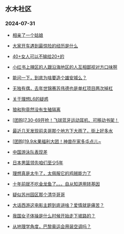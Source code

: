 ## 水木社区 
### 2024-07-31

+ [相亲了一个姑娘](https://www.newsmth.net/nForum/article/Love/6304549)

+ [大家开车遇到最惊险的经历是什么](https://www.newsmth.net/nForum/article/AutoWorld/1944883025)

+ [40+女人可以不输给20+的](https://www.newsmth.net/nForum/article/FamilyLife/1766796261)

+ [小红书上辣区的人跟沿海地区的人互相鄙视对方口味啊](https://www.newsmth.net/nForum/article/Food/1717132)

+ [能问一下，到底为啥要造个雄安城么？](https://www.newsmth.net/nForum/article/OurEstate/3047100)

+ [无独有偶，去年世锦赛苏伟德也是单杠项目两次掉杠](https://www.newsmth.net/nForum/article/Olympic/1550828)

+ [关于理想L6的疑惑](https://www.newsmth.net/nForum/article/GreenAuto/1638597)

+ [狼和狗竟然没有生殖隔离](https://www.newsmth.net/nForum/article/Emprise/389419)

+ [[团购]7.30-69开抢！飞球蓝牙运动耳机、可移动书架！](https://www.newsmth.net/nForum/article/ADAgent_TG/1323897)

+ [最近几天发现前夫哥那个地方下大雨了，街上好多水](https://www.newsmth.net/nForum/article/MyFamily/273061)

+ [[团购]19.9水果福利大团！神兽在家多屯点儿~](https://www.newsmth.net/nForum/article/ADAgent_TG/1323950)

+ [中国游泳队表现差](https://www.newsmth.net/nForum/article/Olympic/1553179)

+ [日本男篮领先咱们至少5年](https://www.newsmth.net/nForum/article/BasketballForum/4931204)

+ [理想真是太牛了，太佩服它的鸡贼能力了](https://www.newsmth.net/nForum/article/GreenAuto/1639551)

+ [十年前就不吃金龙鱼了。。。自从知道用转基因](https://www.newsmth.net/nForum/article/Food/1716916)

+ [疑似苏州园区那个清华哥哥](https://www.newsmth.net/nForum/article/WorkingLife/122010)

+ [大话西游这电影主题到底讲啥？爱情就是痛苦？](https://www.newsmth.net/nForum/article/Movielife/13239)

+ [我国女子体操是什么时候开始走下坡路的？](https://www.newsmth.net/nForum/article/Olympic/1553186)

+ [从地理学角度，巴黎奥运会用装空调吗？](https://www.newsmth.net/nForum/article/Geography/590366)

